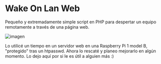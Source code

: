 # Wake On Lan Web
Pequeño y extremadamente simple script en PHP para despertar un equipo remotamente a través de una página web.

![imagen](https://github.com/mettool/WOL_Web/assets/60188164/e00b531a-9953-458e-8c06-dd1aeba514a5)

Lo utilicé un tiempo en un servidor web en una Raspberry Pi 1 model B, "protegido" tras un htpasswd. 
Ahora lo rescaté y planeo mejorarlo en algún momento. Lo dejo aquí por si le es útil a alguien más :)
